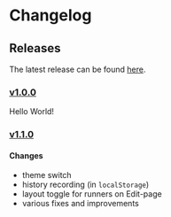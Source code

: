 # Changelog

## Releases

The latest release can be found [here](https://github.com/tametsi/ligas/releases/latest).

### [v1.0.0](https://github.com/tametsi/ligas/releases/tag/v1.0.0)

Hello World!

### [v1.1.0](https://github.com/tametsi/ligas/releases/tag/v1.1.0)

#### Changes

- theme switch
- history recording (in `localStorage`)
- layout toggle for runners on Edit-page
- various fixes and improvements
